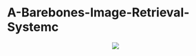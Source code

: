# A-Barebones-Image-Retrieval-Systemc

<div align="center"><img src="https://i.ibb.co/ZXtwJjV/Webp-net-resizeimage.png"></img></div>

